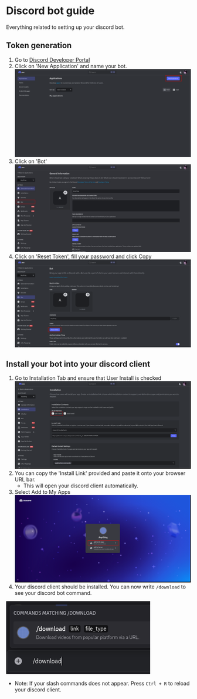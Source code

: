 # Discord bot guide
Everything related to setting up your discord bot.
## Token generation
1. Go to [Discord Developer Portal](https://discord.com/developers/applications)
2. Click on 'New Application' and name your bot.
![img.png](media/new-app.png)
3. Click on 'Bot'
![tab-bot.jpg](media/tab-bot.jpg)
4. Click on 'Reset Token', fill your password and click Copy
![reset-token.png](media/reset-token-click.png)

## Install your bot into your discord client
1. Go to Installation Tab and ensure that User Install is checked
![user-install.png](media/user-install-ensure.png)
2. You can copy the 'Install Link' provided and paste it onto your browser URL bar.
    - This will open your discord client automatically.
3. Select Add to My Apps
![app.png](media/add-app.png)
4. Your discord client should be installed. You can now write `/download` to see your discord bot command.

![slash.png](media/has-slash.png)
   - Note: If your slash commands does not appear. Press `Ctrl + R` to reload your discord client.
